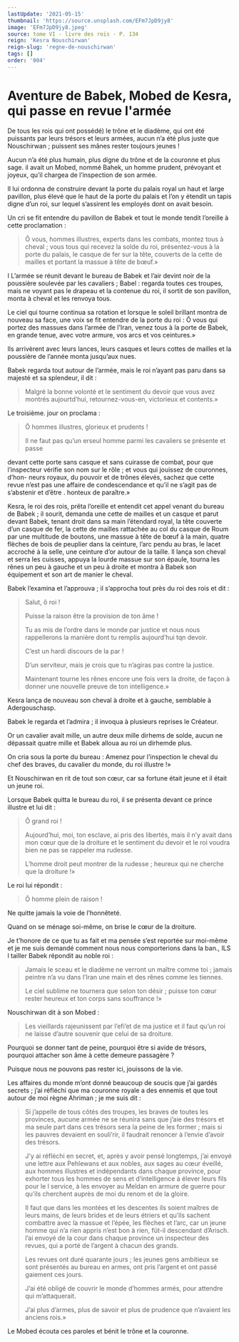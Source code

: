 ```yaml
---
lastUpdate: '2021-05-15'
thumbnail: 'https://source.unsplash.com/EFm7JpD9jy8'
image: 'EFm7JpD9jy8.jpeg'
source: tome VI - livre des rois - P. 134
reign: 'Kesra Nouschirwan'
reign-slug: 'regne-de-nouschirwan'
tags: []
order: '004'
---
```


# Aventure de Babek, Mobed de Kesra, qui passe en revue l'armée

De tous les rois qui ont possédé) le trône et le diadème, qui ont été puissants par leurs trésors et leurs armées, aucun n’a été plus juste que Nouschirwan ; puissent ses mânes rester toujours jeunes !

Aucun n’a été plus humain, plus digne du trône et de la couronne et plus sage. il avait un Mobed, nommé Bahek, un homme prudent, prévoyant et joyeux, qu’il chargea de l’inspection de son armée.

Il lui ordonna de construire devant la porte du palais royal un haut et large pavillon, plus élevé que le haut de la porte du palais et l’on y étendit un tapis digne d’un roi, sur lequel s’assirent les employés dont on avait besoin.

Un cri se fit entendre du pavillon de Babek et tout le monde tendit l’oreille à cette proclamation :

> Ô vous, hommes illustres, experts dans les combats, montez tous à cheval ; vous tous qui recevez la solde du roi, présentez-vous à la porte du palais, le casque de fer sur la tête, couverts de la cette de mailles et portant la massue à tête de bœuf.»

I L’armée se réunit devant le bureau de Babek et l’air devint noir de la poussière soulevée par les cavaliers ; Babel : regarda toutes ces troupes, mais ne voyant pas le drapeau et la contenue du roi, il sortit de son pavillon, monta à cheval et les renvoya tous.

Le ciel qui tourne continua sa rotation et lorsque le soleil brillant montra de nouveau sa face, une voix se fit entendre de la porte du roi : Ô vous qui portez des massues dans l’armée de l’Iran, venez tous à la porte de Babek, en grande tenue, avec votre armure, vos arcs et vos ceintures.»

Ils arrivèrent avec leurs lances, leurs casques et leurs cottes de mailles et la poussière de l’année monta jusqu’aux nues.

Babek regarda tout autour de l’armée, mais le roi n’ayant pas paru dans sa majesté et sa splendeur, il dit :

> Malgré la bonne volonté et le sentiment du devoir que vous avez montrés aujourtd’hui, retournez-vous-en, victorieux et contents.»

Le troisième. jour on proclama :

> Ô hommes illustres, glorieux et prudents !
>
> Il ne faut pas qu’un erseul homme parmi les cavaliers se présente et passe
>
> 
devant cette porte sans casque et sans cuirasse de combat, pour que l’inspecteur vérifie son nom sur le rôle ; et vous qui jouissez de couronnes, d’hon- neurs royaux, du pouvoir et de trônes élevés, sachez que cette revue n’est pas une affaire de condescendance et qu’il ne s’agit pas de s’abstenir et d’être
. honteux de paraître.»

Kesra, le roi des rois, prêta l’oreille et entendit cet appel venant du bureau de Babek ; il sourit, demanda une cette de mailles et un casque et parut devant Babek, tenant droit dans sa main l’étendard royal, la tête couverte d’un casque de fer, la cette de mailles rattachée au col du casque de Roum par une multitude de boutons, une massue à tête de bœuf à la main, quatre flèches de bois de peuplier dans la ceinture, l’arc pendu au bras, le lacet accroché à la selle, une ceinture d’or autour de la taille. ll lança son cheval et serra les cuisses, appuya la lourde massue sur son épaule, tourna les rênes un peu à gauche et un peu à droite et montra à Babek son équipement et son art de manier le cheval.

Babek l’examina et l’approuva ; il s’approcha tout près du roi des rois et dit :

> Salut, ô roi !
>
> Puisse la raison être la provision de ton âme !
>
> Tu as mis de l’ordre dans le monde par justice et nous nous rappellerons la manière dont tu remplis aujourd’hui tqn devoir.
>
> C’est un hardi discours de la par !
>
> D’un serviteur, mais je crois que tu n’agiras pas contre la justice.
>
> Maintenant tourne les rênes encore une fois vers la droite, de façon à donner une nouvelle preuve de ton intelligence.»

Kesra lança de nouveau son cheval à droite et à gauche, semblable à Adergouschasp.

Babek le regarda et l’admira ; il invoqua à plusieurs reprises le Créateur.

Or un cavalier avait mille, un autre deux mille dirhems de solde, aucun ne dépassait quatre mille et Babek alloua au roi un dirhemde plus.

On cria sous la porte du bureau : Amenez pour l’inspection le cheval du chef des braves, du cavalier du monde, du roi illustre !»

Et Nouschirwan en rit de tout son cœur, car sa fortune était jeune et il était un jeune roi.

Lorsque Babek quitta le bureau du roi, il se présenta devant ce prince illustre et lui dit :

> Ô grand roi !
>
> Aujourd’hui, moi, ton esclave, ai pris des libertés, mais il n’y avait dans mon cœur que de la droiture et le sentiment du devoir et le roi voudra bien ne pas se rappeler ma rudesse.
>
> L’homme droit peut montrer de la rudesse ; heureux qui ne cherche que la droiture !»

Le roi lui répondit :

> Ô homme plein de raison !

Ne quitte jamais la voie de l’honnêteté.

Quand on se ménage soi-même, on brise le cœur de la droiture.

Je t’honore de ce que tu as fait et ma pensée s’est reportée sur moi-même et je me suis demandé comment nous nous comporterions dans la ban., ILS 
l
tailler Babek répondit au noble roi :

> Jamais le sceau et le diadème ne verront un maître comme toi ; jamais peintre n’a vu dans l’Iran une main et des rênes comme les tiennes.
>
> Le ciel sublime ne tournera que selon ton désir ; puisse ton cœur rester heureux et ton corps sans souffrance !»

Nouschirwan dit à son Mobed :

> Les vieillards rajeunissent par l’efi’et de ma justice et il faut qu’un roi ne laisse d’autre souvenir que celui de sa droiture.

Pourquoi se donner tant de peine, pourquoi être si avide de trésors, pourquoi attacher son âme à cette demeure passagère ?

Puisque nous ne pouvons pas rester ici, jouissons de la vie.

Les affaires du monde m’ont donné beaucoup de soucis que j’ai gardés secrets ; j’ai réfléchi que ma couronne royale a des ennemis et que tout autour de moi règne Ahriman ; je me suis dit :

> Si j’appelle de tous côtés des troupes, les braves de toutes les provinces, aucune armée ne se réunira sans que j’aie des trésors et ma seule part dans ces trésors sera la peine de les former ; mais si les pauvres devaient en souli’rir, il faudrait renoncer à l’envie d’avoir des trésors.
>
> J’y ai réfléchi en secret, et, après y avoir pensé longtemps, j’ai envoyé une lettre aux Pehlewans et aux nobles, aux sages au cœur éveillé, aux hommes illustres et indépendants dans chaque province, pour exhorter tous les hommes de sens et d’intelligence à élever leurs fils pour le l service, à les envoyer au Meîdan en armure de guerre pour qu’ils cherchent auprès de moi du renom et de la gloire.
>
> Il faut que dans les montées et les descentes ils soient maîtres de leurs mains, de leurs brides et de leurs étriers et qu’ils sachent combattre avec la massue et l’épée, les flèches et l’arc, car un jeune homme qui n’a rien appris n’est bon à rien, fût-il descendant d’Arisch. l’ai envoyé de la cour dans chaque province un inspecteur des revues, qui a porté de l’argent à chacun des grands.
>
> Les revues ont duré quarante jours ; les jeunes gens ambitieux se sont présentés au bureau en armes, ont pris l’argent et ont passé gaiement ces jours.
>
> J’ai été obligé de couvrir le monde d’hommes armés, pour attendre qui m’attaquerait.
>
> J’ai plus d’armes, plus de savoir et plus de prudence que n’avaient les anciens rois.»

Le Mobed écouta ces paroles et bénit le trône et la couronne.
